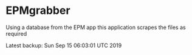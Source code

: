# EPMgrabber
Using a database from the EPM app this application scrapes the files as required


Latest backup: Sun Sep 15 06:03:01 UTC 2019
